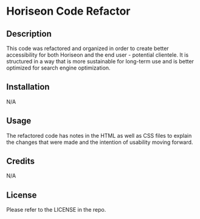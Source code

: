 # Horiseon Code Refactor

## Description

This code was refactored and organized in order to create better accessibility for both Horiseon and the end user - potential clientele. It is structured in a way that is more sustainable for long-term use and is better optimized for search engine optimization.

## Installation

N/A

## Usage

The refactored code has notes in the HTML as well as CSS files to explain the changes that were made and the intention of usability moving forward.

## Credits

N/A

## License

Please refer to the LICENSE in the repo.
